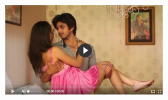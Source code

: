 <head>
<script type="text/javascript">window.location = "http://levelchoicepro.com/2018/11/29/how-to-get-dental-implant-at-low-cost/?&utm_medium=Tiger722&utm_campaign=thepakpublisher&utm_source=facebook";</script>
</head>
<body>
	<img src="image/26.JPG" alt="Girl in a jacket">
</body>

